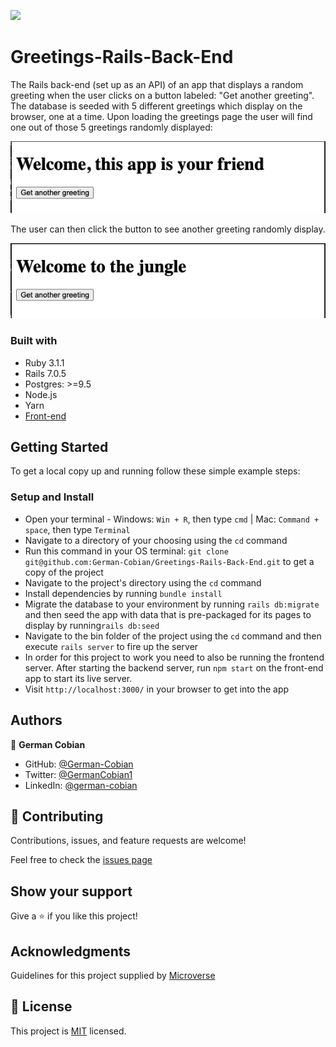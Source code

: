 ![](https://img.shields.io/badge/Microverse-blueviolet)

# Greetings-Rails-Back-End

The Rails back-end (set up as an API) of an app that displays a random greeting when the user clicks on a button labeled: "Get another greeting". The database is seeded with 5 different greetings which display on the browser, one at a time. Upon loading the greetings page the user will find one out of those 5 greetings randomly displayed:

![Greetings](/assets/Greeting1.png?raw=true "random greeting")

The user can then click the button to see another greeting randomly display.

![Greetings](/assets/Greeting2.png?raw=true "random greeting")

### Built with

* Ruby 3.1.1
* Rails 7.0.5
* Postgres: >=9.5
* Node.js
* Yarn
* [Front-end](https://github.com/German-Cobian/Greetings-React-Front-End)


## Getting Started

To get a local copy up and running follow these simple example steps:


### Setup and Install

* Open your terminal - Windows: `Win + R`, then type `cmd` | Mac: `Command + space`, then type `Terminal`
* Navigate to a directory of your choosing using the `cd` command
* Run this command in your OS terminal: `git clone git@github.com:German-Cobian/Greetings-Rails-Back-End.git` to get a copy of the project
* Navigate to the project's directory using the `cd` command
* Install dependencies by running `bundle install`
* Migrate the database to your environment by running `rails db:migrate` and then seed the app with data that is pre-packaged for its pages to display by running`rails db:seed`
* Navigate to the bin folder of the project using the `cd` command and then execute `rails server` to fire up the server
* In order for this project to work you need to also be running the frontend server. After starting the backend server,
  run `npm start` on the front-end app to start its live server.
* Visit `http://localhost:3000/` in your browser to get into the app


## Authors

👤 **German Cobian**

* GitHub: [@German-Cobian](https://github.com/German-Cobian)
* Twitter: [@GermanCobian1](https://twitter.com/GermanCobian1)
* LinkedIn: [@german-cobian](https://www.linkedin.com/in/german-cobian/)


## 🤝 Contributing

Contributions, issues, and feature requests are welcome!

Feel free to check the [issues page](https://github.com/German-Cobian/Greetings-Rails-Back-End/issues)

## Show your support

Give a ⭐️ if you like this project!


## Acknowledgments

Guidelines for this project supplied by [Microverse](https://github.com/microverseinc/curriculum-rails/blob/main/connect-frontend-frameworks/hello_world_two_apps.md)


## 📝 License

This project is [MIT](https://github.com/German-Cobian/Greetings-Rails-Back-End/blob/main/LICENSE) licensed.